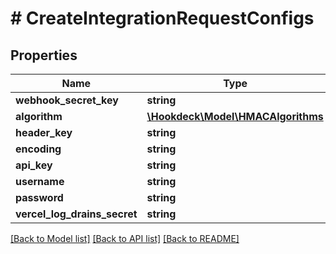 # # CreateIntegrationRequestConfigs

## Properties

Name | Type | Description | Notes
------------ | ------------- | ------------- | -------------
**webhook_secret_key** | **string** |  |
**algorithm** | [**\Hookdeck\Model\HMACAlgorithms**](HMACAlgorithms.md) |  |
**header_key** | **string** |  |
**encoding** | **string** |  |
**api_key** | **string** |  |
**username** | **string** |  |
**password** | **string** |  |
**vercel_log_drains_secret** | **string** |  |

[[Back to Model list]](../../README.md#models) [[Back to API list]](../../README.md#endpoints) [[Back to README]](../../README.md)
